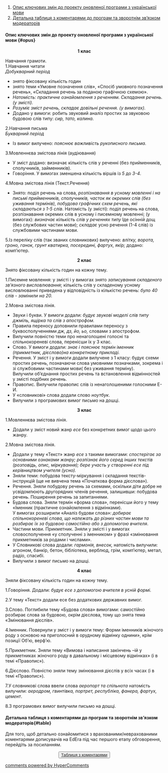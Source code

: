 <div id="hypercomments_widget" class="js-hypercomments-widget invisible"></div>

1. [Опис ключових змін до проекту оновленої програми з української мови](#opus)
2. [Детальна таблиця з коментарями до програм та зворотнім зв’язком модераторів](#table)

#### Опис ключових змін  до проекту оновленої  програми  з української мови {#opus}

<p align="center"><b>1 клас</b></p>

Навчання грамоти.<br>
1.Навчання читати<br>
<i>Добукварний період</i>
* знято фіксовану кількість годин
* знято теми «Умовне позначення слів», «Спосіб умовного позначення речень», «Складання речень за поданою графічною схемою».
* <i>Натомість: практичне ознайомлення з реченням. Складання речень. (у змісті).</i>
* <i>Розуміє зміст речень, складає довільні речення. (у вимогах).</i>
* Додано у вимоги: робить звуковий аналіз простих за звуковою будовою слів типу: <i>сир, тато, калина</i>.

2.Навчання письма<br>
<i>Букварний період</i>
* Із вимог вилучено: <i>пояснює важливість рукописного письма.</i><br>

3.Мовленнєва змістова лінія (аудіювання)<br>
* У зміст додано: визначає кількість слів у реченні (без прийменників, сполучників, займенників).
* Говоріння. У вимогах зменшена кількість віршів із <i>5</i> до <i>3-4</i>.<br>

4.Мовна змістова лінія (Текст.Речення) <br>
* Знято: поділ речень на слова, <i>розпізнавання в усному мовленні і на письмі прийменників, сполучників, часток як окремих слів (без уживання термінів), побудова графічних схем речень, які складаються з 1-5 слів</i>. Натомість (у змісті): поділ речень на слова, розпізнавання окремих слів в усному і писемному мовленні; (у вимогах): <i>визначає кількість слів у реченнях типу</i> Іде осінній дощ (без службових частин мови); <i>складає</i> усно речення (1-4 слів) із службовими частинами мови.<br>

5.Із переліку слів (так званих словникових) вилучено: <i>влітку, ворота, гроно, ганок, грунт кватирка, посередині, фартух, якір;</i> додано: комп’ютер.<br>

<p align="center"><b>2 клас</b></p>

Знято фіксовану кількість годин на кожну тему.<br>

1.Писемне мовлення: у змісті і у вимогах знято <i>записування складеного зв’язного висловлювання</i>; кількість слів у складеному усному висловлюванні приведена у відповідність із кількістю речень: <i>було 40 слів - замінили на 20.</i>

2.Мовна змістова лінія.<br>
* Звуки і букви. У вимоги додали: <i>будує звукові моделі слів типу джміль, ящірка та слів з апострофом.</i>
* Правила переносу доповнили правилами переносу з буквосполученнями <i>дж, дз, йо, ьо,</i> словами з апострофом.
* Вилучили повністю теми про ненаголошені голосні та спільнокореневі слова, перенісши їх у 3 клас.
* Слово. У вимоги додали: <i>знає і пояснює термін іменник (прикметник, дієслово)на конкретному прикладі.</i>
* Речення. У зміст і у вимоги додали вилучене з 1 класу: будує схеми простих речень, позначаючи слова умовними позначками, зокрема і зі службовими частинами мови( без уживання терміну).<br>
Вилучили об’єднання простих речень та встановлення відмінностей у змісті подібних речень.
* Правопис. Вилучили правопис слів із ненаголошеними голосними Е-И.
*  У «словникові» слова додали слово <i>ноутбук</i>.
* Вилучили з програмових вимог письмо на дошці.<br>

<p align="center"><b>3 клас</b></p>

1.Мовленнєва змістова лінія.<br>
* Додали у зміст новий жанр <i>есе</i> без конкретних вимог щодо цього жанру.<br>

2.Мовна змістова лінія.<br>
* Додали у тему «Текст» жанр <i>есе</i> з такими вимогами: <i>спостерігає за основними ознаками жанру; розпізнає його серед інших текстів (розповідь, опис, міркування); бере участь у створенні есе під керівництвом учителя (усно).</i>
* Зняли теми: побудова тексту-міркування і складання текстів-інструкцій (ще не вивчена тема «Початкова форма дієслова»).
* Речення. Зняли побудову речень за схемами, оскільки діти добре не усвідомлюють другорядних членів речення, залишивши: побудова речень. Поширення речень за запитаннями.
* Будова слова. Зняли термін «форма слова», перенісши його у тему «Іменник (практичне ознайомлення з відмінками).<br>
У вимогах розширили «Аналіз будови слова»: <i>добирає спільнокореневі слова, що належать до різних частин мови та розбирає їх за будовою самостійно або з допомогою вчителя</i>.
* Частини мови. Прикметник. Зняли у змісті і у вимогах словосполучення «у сполученні з іменником» у фразі «змінювання прикметників за родами і числами». 
* У Словникові слова додали: <i>гармонія, внесок,</i> натомість вилучили: агроном, банкір, бетон, бібліотека, верблюд, грім, комп’ютер, метал, радіо, спасибі.
* Вилучили з вимог письмо на дошці.

<p align="center"><b>4 клас</b></p>

Зняли фіксовану кількість годин на кожну тему.<br>

1.Говоріння. Додали: <i>будує есе з допомогою вчителя в усній формі.</i>

2.У тему «Текст» додали есе без додаткових державних вимог.

3.Слово. Поглибили тему «Будова слова» вимогами: самостійно розбирає слова за будовою, окрім дієслова, тому що знята тема «Змінювання дієслів».

4.Іменник. Повернули у зміст і у вимоги тему: Форми іменників жіночого роду з основою на приголосний в орудному відмінку однини», крім позиції Об’ю, верф’ю.

5.Прикметник. Зняли тему «Вимова і написання закінчень –ій у прикметниках жіночого роду  в давальному і місцевому відмінках» (і в темі «Правопис»).

6.Дієслово. Повністю зняли тему змінювання дієслів у всіх часах (і в темі «Правопис»).

7.У словникові слова ввели слова <i>аеропорт та спільнота</i> натомість вилучили: <i>аеродром, гвинтівка, портрет, республіка, фанера, фартух, цемент</i>.

8.З програмових вимог вилучили письмо на дошці.  

#### Детальна таблиця з коментарями до програм та зворотнім зв’язком модераторів{#table}

Для того, щоб детально ознайомитися з врахованими/неврахованими коментарями дописувачів на EdEra під час першого етапу обговорення, перейдіть за посиланням. 
<br>
<form align="center">
  <button><a href="https://docs.google.com/document/d/1GL0n1Qpm0bOs8_mDnh1H3MONxOJ51Yks_s_Hv70L0qs/edit">Таблиця з коментарями</a></button>
</form>

<div class="js-hypercomments-container">
    <a href="http://hypercomments.com" class="hc-link" title="comments widget">comments powered by HyperComments</a>
</div>
